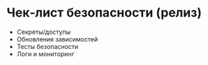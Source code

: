 # Чек‑лист безопасности (релиз)

- Секреты/доступы
- Обновления зависимостей
- Тесты безопасности
- Логи и мониторинг
